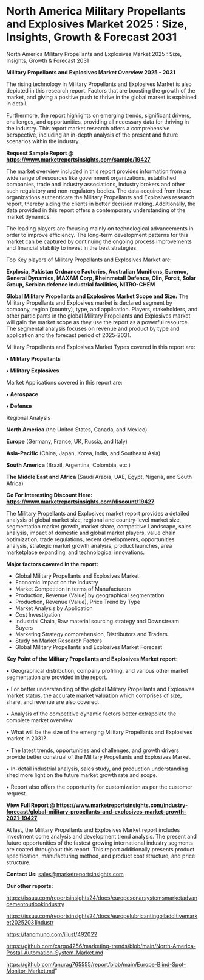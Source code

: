 # North America Military Propellants and Explosives Market 2025 : Size, Insights, Growth & Forecast 2031
 North America Military Propellants and Explosives Market 2025 : Size, Insights, Growth & Forecast 2031

<Strong> Military Propellants and Explosives Market Overview 2025 - 2031</strong>

The rising technology in Military Propellants and Explosives Market is also depicted in this research report. Factors that are boosting the growth of the market, and giving a positive push to thrive in the global market is explained in detail.

Furthermore, the report highlights on emerging trends, significant drivers, challenges, and opportunities, providing all necessary data for thriving in the industry. This report market research offers a comprehensive perspective, including an in-depth analysis of the present and future scenarios within the industry.

<strong>Request Sample Report @ <a href=https://www.marketreportsinsights.com/sample/19427>https://www.marketreportsinsights.com/sample/19427</a></strong>

The market overview included in this report provides information from a wide range of resources like government organizations, established companies, trade and industry associations, industry brokers and other such regulatory and non-regulatory bodies. The data acquired from these organizations authenticate the Military Propellants and Explosives research report, thereby aiding the clients in better decision making. Additionally, the data provided in this report offers a contemporary understanding of the market dynamics.

The leading players are focusing mainly on technological advancements in order to improve efficiency. The long-term development patterns for this market can be captured by continuing the ongoing process improvements and financial stability to invest in the best strategies.

Top Key players of Military Propellants and Explosives Market are:

<strong>Explosia, Pakistan Ordnance Factories, Australian Munitions, Eurenco, General Dynamics, MAXAM Corp, Rheinmetall Defence, Olin, Forcit, Solar Group, Serbian defence industrial facilities, NITRO-CHEM</strong>

<strong><b>Global Military Propellants and Explosives Market Scope and Size:</b></strong>
The Military Propellants and Explosives market is declared segment by company, region (country), type, and application. Players, stakeholders, and other participants in the global Military Propellants and Explosives market will gain the market scope as they use the report as a powerful resource. The segmental analysis focuses on revenue and product by type and application and the forecast period of 2025-2031.

Military Propellants and Explosives Market Types covered in this report are:

<strong>• Military Propellants

• Military Explosives</strong>

Market Applications covered in this report are:

<strong>• Aerospace

• Defense</strong> 

Regional Analysis

<strong>North America</strong> (the United States, Canada, and Mexico)

<strong>Europe</strong> (Germany, France, UK, Russia, and Italy)

<strong>Asia-Pacific</strong> (China, Japan, Korea, India, and Southeast Asia)

<strong>South America</strong> (Brazil, Argentina, Colombia, etc.)

<strong>The Middle East and Africa</strong> (Saudi Arabia, UAE, Egypt, Nigeria, and South Africa)

<strong>Go For Interesting Discount Here: <a href=https://www.marketreportsinsights.com/discount/19427>https://www.marketreportsinsights.com/discount/19427</a></strong>

The Military Propellants and Explosives market report provides a detailed analysis of global market size, regional and country-level market size, segmentation market growth, market share, competitive Landscape, sales analysis, impact of domestic and global market players, value chain optimization, trade regulations, recent developments, opportunities analysis, strategic market growth analysis, product launches, area marketplace expanding, and technological innovations.

<strong><b>Major factors covered in the report:</b></strong>
<ul>
  <li>Global Military Propellants and Explosives Market </li>
  <li>Economic Impact on the Industry</li>
  <li>Market Competition in terms of Manufacturers</li>
  <li>Production, Revenue (Value) by geographical segmentation</li>
  <li>Production, Revenue (Value), Price Trend by Type</li>
  <li>Market Analysis by Application</li>
  <li>Cost Investigation</li>
  <li>Industrial Chain, Raw material sourcing strategy and Downstream Buyers</li>
  <li>Marketing Strategy comprehension, Distributors and Traders</li>
  <li>Study on Market Research Factors</li>
  <li>Global Military Propellants and Explosives Market Forecast</li>
</ul>

<strong><b>Key Point of the Military Propellants and Explosives Market report:</b></strong>

• Geographical distribution, company profiling, and various other market segmentation are provided in the report.

• For better understanding of the global Military Propellants and Explosives market status, the accurate market valuation which comprises of size, share, and revenue are also covered.

• Analysis of the competitive dynamic factors better extrapolate the complete market overview

• What will be the size of the emerging Military Propellants and Explosives market in 2031?

• The latest trends, opportunities and challenges, and growth drivers provide better construal of the Military Propellants and Explosives Market.

• In-detail industrial analysis, sales study, and production understanding shed more light on the future market growth rate and scope.

• Report also offers the opportunity for customization as per the customer request.

<strong><b>View Full Report @ <a href=https://www.marketreportsinsights.com/industry-forecast/global-military-propellants-and-explosives-market-growth-2021-19427>https://www.marketreportsinsights.com/industry-forecast/global-military-propellants-and-explosives-market-growth-2021-19427</a></b></strong>


At last, the Military Propellants and Explosives Market report includes investment come analysis and development trend analysis. The present and future opportunities of the fastest growing international industry segments are coated throughout this report. This report additionally presents product specification, manufacturing method, and product cost structure, and price structure.

<strong>Contact Us:</strong>
sales@marketreportsinsights.com

<strong>Our other reports:</strong>

<a href=https://issuu.com/reportsinsights24/docs/europesonarsystemsmarketadvancementoutlookindustry>https://issuu.com/reportsinsights24/docs/europesonarsystemsmarketadvancementoutlookindustry</a>

<a href=https://issuu.com/reportsinsights24/docs/europelubricantingoiladditivemarket20252031industr>https://issuu.com/reportsinsights24/docs/europelubricantingoiladditivemarket20252031industr</a>

<a href=https://tanomuno.com/illust/492022>https://tanomuno.com/illust/492022</a>

<a href=https://github.com/cargo4256/marketing-trends/blob/main/North-America-Postal-Automation-System-Market.md>https://github.com/cargo4256/marketing-trends/blob/main/North-America-Postal-Automation-System-Market.md</a>

<a href=https://github.com/anurag765555/report/blob/main/Europe-Blind-Spot-Monitor-Market.md>https://github.com/anurag765555/report/blob/main/Europe-Blind-Spot-Monitor-Market.md</a>"
